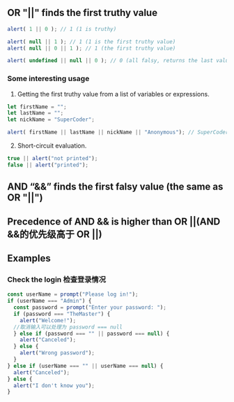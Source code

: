 ## OR "||" finds the first truthy value

```javascript
alert( 1 || 0 ); // 1 (1 is truthy)

alert( null || 1 ); // 1 (1 is the first truthy value)
alert( null || 0 || 1 ); // 1 (the first truthy value)

alert( undefined || null || 0 ); // 0 (all falsy, returns the last value)
```

### Some interesting usage
1. Getting the first truthy value from a list of variables or expressions.

```javascript
let firstName = "";
let lastName = "";
let nickName = "SuperCoder";

alert( firstName || lastName || nickName || "Anonymous"); // SuperCoder
```

2. Short-circuit evaluation.

```javascript
true || alert("not printed");
false || alert("printed");
```

## AND “&&” finds the first falsy value (the same as OR "||")

## Precedence of AND && is higher than OR ||(AND &&的优先级高于 OR ||)

## Examples
### Check the login 检查登录情况
```javascript
const userName = prompt("Please log in!");
if (userName === "Admin") {
  const password = prompt("Enter your password: ");
  if (password === "TheMaster") {
    alert("Welcome!");
  //取消输入可以处理为 password === null
  } else if (password === "" || password === null) {
    alert("Canceled");
  } else {
    alert("Wrong password");
  }
} else if (userName === "" || userName === null) {
  alert("Canceled");
} else {
  alert("I don't know you");
}
```
